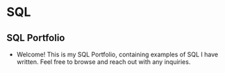 # SQL
## SQL Portfolio
* Welcome! This is my SQL Portfolio, containing examples of SQL I have written. Feel free to browse and reach out with any inquiries.
